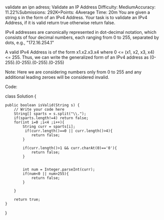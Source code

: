 validate an ipn adress;
Validate an IP Address
Difficulty: MediumAccuracy: 11.22%Submissions: 292K+Points: 4Average Time: 20m
You are given a string s in the form of an IPv4 Address. Your task is to validate an IPv4 Address, if it is valid return true otherwise return false.

IPv4 addresses are canonically represented in dot-decimal notation, which consists of four decimal numbers, each ranging from 0 to 255, separated by dots, e.g., "172.16.254.1"

A valid IPv4 Address is of the form x1.x2.x3.x4 where 0 <= (x1, x2, x3, x4) <= 255. Thus, we can write the generalized form of an IPv4 address as (0-255).(0-255).(0-255).(0-255)

Note: Here we are considering numbers only from 0 to 255 and any additional leading zeroes will be considered invalid.

Code:

class Solution {

    public boolean isValid(String s) {
        // Write your code here
        String[] sparts = s.split("\\.");
        if(sparts.length!=4) return false;
        for(int i=0 ;i<4 ;i++){
            String curr = sparts[i];
             if(curr.length()==0 || curr.length()>4){
                return false;
            }
            
            if(curr.length()>1 && curr.charAt(0)=='0'){
                return false;
            }
            
            
            int num = Integer.parseInt(curr);
            if(num<0 || num>255){
                return false;
            }
            
        }
        
        return true;
    }
}